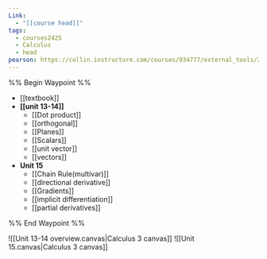 ```yaml
---
Link:
  - "[[course head]]"
tags:
  - courses2425
  - Calculus
  - head
pearson: https://collin.instructure.com/courses/934777/external_tools/278017
---
```

%% Begin Waypoint %%
- [[textbook]]
- **[[unit 13-14]]**
	- [[Dot product]]
	- [[orthogonal]]
	- [[Planes]]
	- [[Scalars]]
	- [[unit vector]]
	- [[vectors]]
- **Unit 15**
	- [[Chain Rule(multivar)]]
	- [[directional derivative]]
	- [[Gradients]]
	- [[implicit differentiation]]
	- [[partial derivatives]]

%% End Waypoint %%




![[Unit 13-14 overview.canvas|Calculus 3 canvas]]
![[Unit 15.canvas|Calculus 3 canvas]]